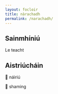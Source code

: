 ```yaml
---
layout: focloir
title: nàrachadh
permalink: /narachadh/
---
```


## Sainmhíniú

Le teacht

## Aistriúcháin

&#x1f3f4;&#xe0067;&#xe0062;&#xe0073;&#xe0063;&#xe0074;&#xe007f; náiriú

&#x1f3f4;&#xe0067;&#xe0062;&#xe0065;&#xe006e;&#xe0067;&#xe007f; shaming